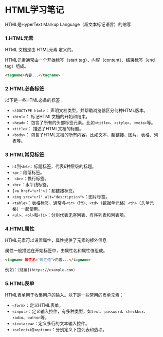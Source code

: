 # HTML学习笔记

HTML是HyperText Markup Language（超文本标记语言）的缩写

### 1.HTML元素

HTML 文档是由 HTML元素 定义的。



HTML元素通常由一个开始标签（start tag）、内容（content）、结束标签（end tag）组成。

```html
<tagname>内容...</tagname>
```



### 2.HTML必备标签

以下是一些HTML必备的标签：

- `<!DOCTYPE html>`： 声明文档类型，并帮助浏览器区分何种HTML版本。
- `<html>`： 标记HTML文档的开始和结束。
- `<head>`： 包含了所有的头部标签元素。比如`<title>`、`<style>`、`<meta>`等。
- `<title>`： 描述了HTML文档的标题。
- `<body>`： 包含了HTML文档的所有内容。比如文本、超链接、图片、表格、列表等。





### 3.HTML常见标签

- `h1`到`<h6>`：标题标签，代表6种层级的标题。
- `<p>`：段落标签。
- ` <br>`：换行标签。
- `<hr>`：水平线标签。
- `[<a href="url">]`：超链接标签。
- `<img src="url" alt="description">`：图片标签。
- `<table>`：表格标签，通常与`<tr>`（行）、`<td>`（数据单元格）`<th>`（头单元格）一起使用。
- `<ul>`、`<ol>`和`<li>`：分别代表无序列表、有序列表和列表项。





### 4.HTML属性

HTML元素可以设置属性，属性提供了元素的额外信息



属性一般描述在开始标签中，由属性名和属性值组成。

```html
<tagname 属性名="属性值">内容...</tagname>
```

例如：`[链接](https://example.com)`



### 5.HTML表单

HTML表单用于收集用户的输入。以下是一些常用的表单元素：



- `<form>`：定义HTML表单。
- `<input>`：定义输入控件，有多种类型，如`text`、`password`、`checkbox`、`radio`、`button`等。
- `<textarea>`：定义多行的文本输入控件。
- `<select>`和`<option>`：分别定义下拉列表和选项。



